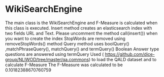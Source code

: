 # WikiSearchEngine

The main class is the WikiSearchEngine and F-Measure is calculated when this class is executed. 
Insert method creates an elasticsearch index with two fields URL and Text. Please uncomment the method call(insert()) when you want to create the index
StopWords are removed using removeStopWords() method 
Query method uses boolQuery() ,matchPhraseQuery(), matchQuery() and termQuery()
Boolean Answer type questions are answered using termQuery
Used (​ https://github.com/dice-group/NLIWOD/tree/master/qa.commons​ ) to load the QALD dataset and to calculate F-Measure
The F-Measure was calculated to be 0.10182388670760759
